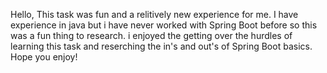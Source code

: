 Hello,
This task was fun and a relitively new experience for me. I have experience in java but i have never worked with Spring Boot before so this was a fun thing to research. i enjoyed the getting over the hurdles of learning this task and reserching the in's and out's of Spring Boot basics.
Hope you enjoy!
